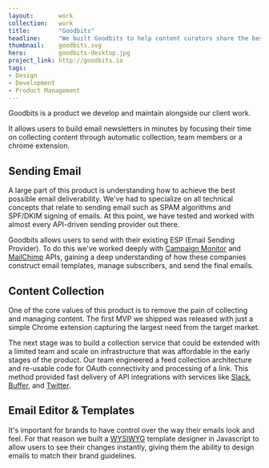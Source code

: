 ```yaml
---
layout:       work
collection:   work
title:        "Goodbits"
headline:     "We built Goodbits to help content curators share the best content in the world"
thumbnail:    goodbits.svg
hero:         goodbits-desktop.jpg
project_link: http://goodbits.io
tags:
- Design
- Development
- Product Management
---
```


Goodbits is a product we develop and maintain alongside our client work.

It allows users to build email newsletters in minutes by focusing their time on collecting content through automatic collection, team members or a chrome extension.

## Sending Email

A large part of this product is understanding how to achieve the best possible email deliverability. We've had to specialize on all technical concepts that relate to sending email such as SPAM algorithms and SPF/DKIM signing of emails. At this point, we have tested and worked with almost every API-driven sending provider out there.

Goodbits allows users to send with their existing ESP (Email Sending Provider). To do this we've worked deeply with [Campaign Monitor](https://www.campaignmonitor.com/) and [MailChimp](http://mailchimp.com/) APIs, gaining a deep understanding of how these companies construct email templates, manage subscribers, and send the final emails.

## Content Collection

One of the core values of this product is to remove the pain of collecting and managing content. The first MVP we shipped was released with just a simple Chrome extension capturing the largest need from the target market.

The next stage was to build a collection service that could be extended with a limited team and scale on infrastructure that was affordable in the early stages of the product. Our team engineered a feed collection architecture and re-usable code for OAuth connectivity and processing of a link. This method provided fast delivery of API integrations with services like [Slack](https://slack.com/), [Buffer](https://buffer.com/), and [Twitter](https://twitter.com).

## Email Editor & Templates

It's important for brands to have control over the way their emails look and feel. For that reason we built a [WYSIWYG](https://en.wikipedia.org/wiki/WYSIWYG) template designer in Javascript to allow users to see their changes instantly, giving them the ability to design emails to match their brand guidelines.